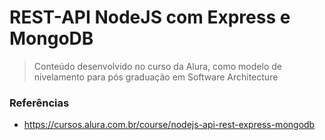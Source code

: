 # REST-API NodeJS com Express e MongoDB
> Conteúdo desenvolvido no curso da Alura, como modelo de nivelamento para pós graduação em Software Architecture

### Referências
- https://cursos.alura.com.br/course/nodejs-api-rest-express-mongodb